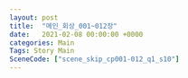 ```yaml
---
layout: post
title:  "메인_회상_001~012장"
date:   2021-02-08 00:00:00 +0000
categories: Main
Tags: Story Main
SceneCode: ["scene_skip_cp001-012_q1_s10"]
---
```

